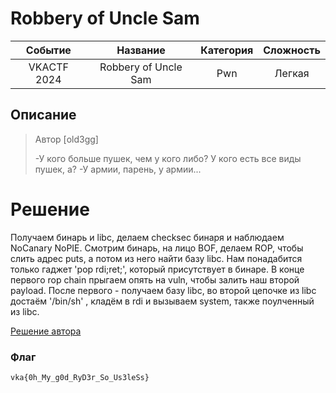 # Robbery of Uncle Sam

| Cобытие       | Название       | Категория | Сложность |
|:-------------:|:-------------: |:---------:|:---------:|
| VKAСTF 2024 | Robbery of Uncle Sam | Pwn | Легкая |

## Описание

>Автор [old3gg]
>
>-У кого больше пушек, чем у кого либо? У кого есть все виды пушек, а? -У армии, парень, у армии...

# Решение

Получаем бинарь и libc, делаем checksec бинаря и наблюдаем NoCanary NoPIE. Смотрим бинарь, на лицо BOF, делаем ROP, чтобы слить адрес puts, а потом из него найти базу libc. Нам понадабится только гаджет 'pop rdi;ret;', который присутствует в бинаре. В конце первого rop chain прыгаем опять на vuln, чтобы залить наш второй payload. После первого - получаем базу libc, во второй цепочке из libc достаём '/bin/sh' , кладём в rdi и вызываем system, также поулченный из libc.  


[Решение автора](../exploit/splo.py)

### Флаг
```
vka{0h_My_g0d_RyD3r_So_Us3leSs}
```
